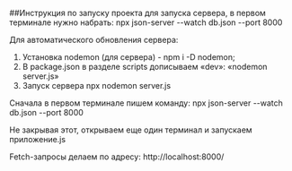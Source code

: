 ##Инструкция по запуску проекта
для запуска сервера, в первом терминале нужно набрать:
npx json-server --watch db.json --port 8000

 Для автоматического обновления сервера:
   1) Установка nodemon (для сервера) - npm i -D nodemon;
 2) В package.json  в разделе scripts дописываем «dev»: «nodemon server.js»
 3) Запуск сервера npx nodemon server.js


 Сначала в первом терминале пишем команду:
   npx json-server --watch db.json --port 8000

 Не закрывая этот, открываем еще один терминал и запускаем приложение.js

 Fetch-запросы делаем по адресу: http://localhost:8000/

